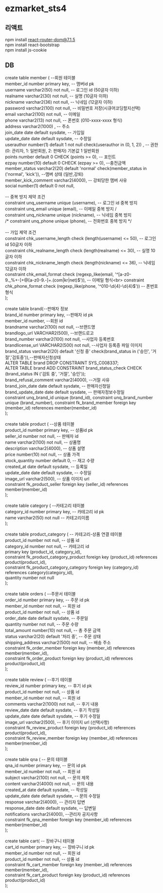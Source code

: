 # ezmarket_sts4

## 리액트<br>
npm install react-router-dom@7.1.5<br>
npm install react-bootstrap<br>
npm install js-cookie<br>

## DB
create table member ( --회원 테이블<br>
    member_id number primary key, -- 맴버id pk<br>
    username varchar2(50) not null, -- 로그인 id (50글자 이하)<br>
    realname varchar2(30) not null, -- 실명 (10글자 이하)<br>
    nickname varchar2(36) not null, -- 닉네임 (12글자 이하)<br>
    password varchar2(100) not null, -- 비밀번호 저장(시큐어코딩할지선택)<br>
    email varchar2(100) not null, -- 이메일<br>
    phone varchar2(13) not null, -- 폰번호 (010-xxxx-xxxx 형식)<br>
    address varchar2(1000) , -- 주소<br>
    join_date date default sysdate, -- 가입일<br>
    update_date date default sysdate, -- 수정일<br>
    userauthor number(1) default 1 not null check(userauthor in (0, 1, 2)) , -- 권한 (0: 관리자, 1: 일반회원, 2: 판매자) 기본값 1 일반회원<br>
    points number default 0 CHECK (points >= 0), -- 포인트<br>
    ezpay number(10) default 0 CHECK (ezpay >= 0), --충전금액<br>
    member_status varchar2(20) default 'normal' check(member_status in ('normal', 'kick')), --맴버 상태 (일반,강퇴)<br>
    member_kick_comment varchar2(4000), -- 강퇴당한 맴버 사유<br>
    social number(1) default 0 not null,<br>
    <br>
    -- 중복 방지 제약 조건<br>
    constraint unq_username unique (username), -- 로그인 id 중복 방지<br>
    constraint unq_email unique (email), -- 이메일 중복 방지 /<br>
    constraint unq_nickname unique (nickname), -- 닉네임 중복 방지<br>
    /* constraint unq_phone unique (phone), -- 전화번호 중복 방지 */<br>
    <br>
    -- 가입 제약 조건<br>
    constraint chk_username_length check (length(username) <= 50), -- 로그인 id 50글자 이하<br>
    constraint chk_realname_length check (length(realname) <= 30), -- 실명 10글자 이하<br>
    constraint chk_nickname_length check (length(nickname) <= 36), -- 닉네임 12글자 이하<br>
    constraint chk_email_format check (regexp_like(email, '^[a-z0-9._%+-]+@[a-z0-9.-]+\.(com|kr|net)$')), -- 이메일 형식<br>
    constraint chk_phone_format check (regexp_like(phone, '^010-\d{4}-\d{4}$')) -- 폰번호 형식<br>
);<br>
<br>
create table brand(--판매자 정보<br>
    brand_id number primary key, --판매자 id pk<br>
    member_id number, --회원 id<br>
    brandname varchar2(100) not null, --브랜드명<br>
    brandlogo_url VARCHAR2(500), --브랜드로고<br>
    brand_number varchar2(100) not null, --사업자 등록번호<br>
    brandlicense_url VARCHAR2(500) not null, --사업자 등록증 파일 이미지<br>
    brand_status varchar2(20) default '신청 중' check(brand_status in ('승인', '거절','검토중')),--판매자신청상태<br>
    ALTER TABLE brand DROP CONSTRAINT SYS_C008337;<br>
    ALTER TABLE brand ADD CONSTRAINT brand_status_check CHECK (brand_status IN ('검토 중', '거절', '승인'));<br>
    brand_refusal_comment varchar2(4000), --거절 사유<br>
    brand_join_date date default sysdate, -- 판매자신청일<br>
    brand_update_date date default sysdate, -- 판매자정보수정일<br>
    constraint unq_brand_id unique (brand_id),
    constraint unq_brand_number unique (brand_number),
    constraint fk_brand_member foreign key (member_id) references member(member_id)<br>
);<br>
<br>
create table product ( --상품 테이블<br>
    product_id number primary key, -- 상품id pk<br>
    seller_id number not null, -- 판매자 id<br>
    name varchar2(100) not null, -- 상품명<br>
    description varchar2(4000), -- 상품 설명<br>
    price number(10) not null, -- 상품 가격<br>
    stock_quantity number default 0, -- 재고 수량<br>
    created_at date default sysdate, -- 등록일<br>
    update_date date default sysdate, -- 수정일<br>
    image_url varchar2(500), -- 상품 이미지 url<br>
    constraint fk_product_seller foreign key (seller_id) references member(member_id)<br>
);<br>
<br>
create table category ( --카테고리 테이블<br>
    category_id number primary key, -- 카테고리 id pk<br>
    name varchar2(50) not null -- 카테고리이름<br>
);<br>
<br>
create table product_category ( -- 카테고리-상품 연결 테이블<br>
    product_id number not null, -- 상품 id<br>
    category_id number not null, -- 카테고리 id<br>
    primary key (product_id, category_id),<br>
    constraint fk_product_category_product foreign key (product_id) references product(product_id),<br>
    constraint fk_product_category_category foreign key (category_id) references category(category_id),<br>
    quantity number not null<br>
);<br>
<br>
create table orders ( --주문서 테이블<br>
    order_id number primary key, -- 주문 id pk<br>
    member_id number not null, -- 회원 id<br>
    product_id number not null, -- 상품 id<br>
    order_date date default sysdate, -- 주문일<br>
    quantity number not null, -- 주문 수량<br>
    total_amount number(10) not null, -- 총 주문 금액<br>
    status varchar2(20) default '처리 중', -- 주문 상태<br>
    shipping_address varchar2(500) not null, -- 배송 주소<br>
    constraint fk_order_member foreign key (member_id) references member(member_id),<br>
    constraint fk_order_product foreign key (product_id) references product(product_id)<br>
);<br>
<br>
create table review ( --후기 테이블<br>
    review_id number primary key, -- 후기 id pk<br>
    product_id number not null, -- 상품 id<br>
    member_id number not null, -- 회원 id<br>
    comments varchar2(1000) not null, -- 후기 내용<br>
    review_date date default sysdate, -- 후기 작성일<br>
    update_date date default sysdate, -- 후기 수정일<br>
    image_url varchar2(500), -- 후기 이미지 url (선택사항)<br>
    constraint fk_review_product foreign key (product_id) references product(product_id),<br>
    constraint fk_review_member foreign key (member_id) references member(member_id)<br>
);<br>
<br>
create table qna ( -- 문의 테이블<br>
    qna_id number primary key, -- 문의 id pk<br>
    member_id number not null, -- 회원 id<br>
    subject varchar2(100) not null, -- 문의 제목<br>
    content varchar2(4000) not null, -- 문의 내용<br>
    created_at date default sysdate, -- 작성일<br>
    update_date date default sysdate, -- 문의 수정일<br>
    response varchar2(4000), -- 관리자 답변<br>
    response_date date default sysdate, -- 답변일<br>
    notifications varchar2(4000), --관리자 공지사항<br>
    constraint fk_qna_member foreign key (member_id) references member(member_id)<br>
);<br>
<br>
create table cart( -- 장바구니 테이블<br>
    cart_id number primary key, -- 장바구니 id pk<br>
    member_id number not null, -- 회원 id<br>
    product_id number not null, -- 상품 id<br>
    constraint fk_cart_member foreign key (member_id) references member(member_id),<br>
    constraint fk_cart_product foreign key (product_id) references product(product_id)<br>
);<br>
<br>
